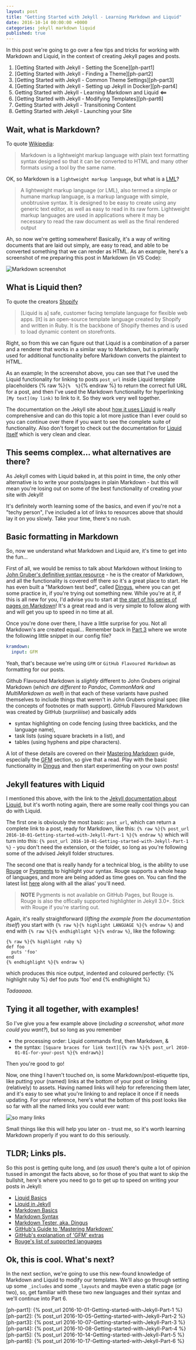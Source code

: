 ```yaml
---
layout: post
title: "Getting Started with Jekyll - Learning Markdown and Liquid"
date: 2016-10-14 00:00:00 +0000
categories: jekyll markdown liquid
published: true
---
```


In this post we're going to go over a few tips and tricks for working with Markdown and Liquid, in the context of creating Jekyll pages and posts.
<!--description-->

1. [Getting Started with Jekyll - Setting the Scene][ph-part1]
2. [Getting Started with Jekyll - Finding a Theme][ph-part2]
3. [Getting Started with Jekyll - Common Theme Settings][ph-part3]
4. [Getting Started with Jekyll - Setting up Jekyll in Docker][ph-part4]
5. Getting Started with Jekyll - Learning Markdown and Liquid **<==**
6. [Getting Started with Jekyll - Modifying Templates][ph-part6]
7. Getting Started with Jekyll - Transitioning Content
8. Getting Started with Jekyll - Launching your Site 

## Wait, what is Markdown?
To quote [Wikipedia][wiki-md]: 

> Markdown is a lightweight markup language with plain text formatting syntax designed so that it can be converted to HTML and many other formats using a tool by the same name.

OK, so Markdown is a `lightweight markup language`, but what is a [LML][wiki-lml]?

> A lightweight markup language (or LML), also termed a simple or humane markup language, is a markup language with simple, unobtrusive syntax.
> It is designed to be easy to create using any generic text editor, as well as easy to read in its raw form.
> Lightweight markup languages are used in applications where it may be necessary to read the raw document as well as the final rendered output  
 
Ah, so now we're getting somewhere! Basically, it's a way of writing documents that are laid out simply, are easy to read, and able to be converted something that we can render as HTML.
As an example, here's a screenshot of me preparing this post in Markdown (in VS Code):

![Markdown screenshot](/assets/img/markdown_example.png)

## What is Liquid then?

To quote the creators [Shopify][liquid]

> [Liquid is a] safe, customer facing template language for flexible web apps.
> [It] is an open-source template language created by Shopify and written in Ruby. 
> It is the backbone of Shopify themes and is used to load dynamic content on storefronts.

Right, so from this we can figure out that Liquid is a combination of a parser and a renderer that works in a similar way to Markdown, but is primarily used for additional functionality before Markdown converts the plaintext to HTML.

As an example; In the screenshot above, you can see that I've used the Liquid functionality for linking to posts `post_url` inside Liquid template placeholders {% raw %}`{%  %}`{% endraw %} to return the correct full URL for a post, and then I've used the Markdown functionality for hyperlinking `[My text](my link)` to link to it. So they work very well together.

The documentation on the Jekyll site about [how it uses Liquid][jekyll-lqd] is really comprehensive and can do this topic a lot more justice than I ever could so you can continue over there if you want to see the complete suite of functionality. Also don't forget to check out the documentation for [Liquid itself][liquid] which is very clean and clear.  

## This seems complex... what alternatives are there?

As Jekyll comes with Liquid baked in, at this point in time, the only other alternative is to write your posts/pages in plain Markdown - but this will mean you're losing out on some of the best functionality of creating your site with Jekyll!

It's definitely worth learning some of the basics, and even if you're not a "techy person", I've included a lot of links to resources above that should lay it on you slowly. Take your time, there's no rush. 

## Basic formatting in Markdown

So, now we understand what Markdown and Liquid are, it's time to get into the fun...

First of all, we would be remiss to talk about Markdown without linking to [John Gruber's definitive syntax resource][md-syntax] - he is the creator of Markdown, and all the functionality is covered off there so it's a great place to start. He has even built a "Markdown test bed", called [Dingus][dingus], where you can get some practice in, if you're trying out something new. While you're at it, if this is all new for you, I'd advise you to start at [the start of his series of pages on Markdown][markdown]! It's a great read and is very simple to follow along with and will get you up to speed in no time at all.

Once you're done over there, I have a little surprise for you. Not all Markdown's are created equal... Remember back in [Part 3]() where we wrote the following little snippet in our config file?

```YAML
kramdown:
  input: GFM
```

Yeah, that's because we're using `GFM` or `GitHub Flavoured Markdown` as formatting for our posts.

Github Flavoured Markdown is *slightly* different to John Grubers original Markdown (*which are different to Pandoc, CommonMark and MultiMarkdown as well*) in that each of these variants have pushed themselves to include things that weren't in John Grubers original spec (like the concepts of footnotes or math support). GitHub Flavoured Markdown was created by GitHub (*surpriiiise*) and basically adds

- syntax highlighting on code fencing (using three backticks, and the language name), 
- task lists (using square brackets in a list), and 
- tables (using hyphens and pipe characters). 

A lot of these details are covered on their [Mastering Markdown][mastering] guide, especially the [GFM][master-gfm] section, so give that a read. Play with the basic functionality in [Dingus][dingus] and then start experimenting on your own posts!

## Jekyll features with Liquid

I mentioned this above, with the link to the [Jekyll documentation about Liquid][jekyll-lqd], but it's worth noting again, there are some really cool things you can do with Liquid. 

The first one is obviously the most basic: `post_url`, which can return a complete link to a post, ready for Markdown, like this: `{% raw %}{% post_url 2016-10-01-Getting-started-with-Jekyll-Part-1 %}{% endraw %}` which will turn into this: `{% post_url 2016-10-01-Getting-started-with-Jekyll-Part-1 %}` - you don't need the extension, or the folder, so long as you're following some of the advised Jekyll folder structures.

The second one that is really handy for a technical blog, is the ability to use [Rouge][rouge] or [Pygments][pygments] to highlight your syntax. Rouge supports a whole heap of languages, and more are being added as time goes on. You can find the latest list [here][rouge-lang] along with all the alias' you'll need.

> **NOTE** Pygments is not available on GitHub Pages, but Rouge is. Rouge is also the offically supported highlighter in Jekyll 3.0+. Stick with Rouge if you're starting out.

Again, it's really straightforward (*lifting the example from the documentation itself*) you start with `{% raw %}{% highlight LANGUAGE %}{% endraw %}` and end with `{% raw %}{% endhighlight %}{% endraw %}`, like the following:

```liquid
{% raw %}{% highlight ruby %}
def foo
  puts 'foo'
end
{% endhighlight %}{% endraw %}
```

which produces this nice output, indented and coloured perfectly:
{% highlight ruby %}
def foo
  puts 'foo'
end
{% endhighlight %}

*Tadaaaaa*.

## Tying it all together, with examples!

So I've give you a few example above (*including a screenshot, what more could you want?*), but so long as you remember 

- the processing order: Liquid commands first, then Markdown, & 
- the syntax: `[Square braces for link text][{% raw %}{% post_url 2010-01-01-for-your-post %}{% endraw%}]`

Then you're good to go!

Now, one thing I haven't touched on, is some Markdown/post-etiquette tips, like putting your (named) links at the bottom of your post or linking (relatively) to assets. 
Having named links will help for referencing them later, and it's easy to see what you're linking to and replace it once if it needs updating.
For your reference, here's what the bottom of this post looks like so far with all the named links you could ever want:

![so many links](/assets/img/post_link_example.png)

Small things like this will help you later on - trust me, so it's worth learning Markdown properly if you want to do this seriously.

## TLDR; Links pls.

So this post is getting quite long, and (*as usual*) there's quite a lot of opinion tussed in amongst the facts above, so for those of you that want to skip the bullshit, here's where you need to go to get up to speed on writing your posts in Jekyll:

- [Liquid Basics][liquid]
- [Liquid in Jekyll][jekyll-lqd]
- [Markdown Basics][markdown]
- [Markdown Syntax][md-syntax]
- [Markdown Tester, aka. Dingus][dingus]
- [GitHub's Guide to 'Mastering Markdown'][mastering]
- [GitHub's explanation of 'GFM' extras][master-gfm]
- [Rouge's list of supported languages][rouge-lang]

## Ok, this is cool. What's next?

In the next section, we're going to use this new-found knowledge of Markdown and Liquid to modify our templates. We'll also go through setting up some `_includes` and some `_layouts` and maybe even a static page (or two), so, get familiar with these two new languages and their syntax and we'll continue into Part 6.

[ph-part1]:   {% post_url 2016-10-01-Getting-started-with-Jekyll-Part-1 %}
[ph-part2]:   {% post_url 2016-10-05-Getting-started-with-Jekyll-Part-2 %}
[ph-part3]:   {% post_url 2016-10-07-Getting-started-with-Jekyll-Part-3 %}
[ph-part4]:   {% post_url 2016-10-08-Getting-started-with-Jekyll-Part-4 %}
[ph-part5]:   {% post_url 2016-10-14-Getting-started-with-Jekyll-Part-5 %}
[ph-part6]:   {% post_url 2016-10-17-Getting-started-with-Jekyll-Part-6 %}

[wiki-md]:    https://en.wikipedia.org/wiki/Markdown
[wiki-lml]:   https://en.wikipedia.org/wiki/Lightweight_markup_language
[liquid]:     https://shopify.github.io/liquid/basics/introduction/
[jekyll-lqd]: https://jekyllrb.com/docs/templates/
[markdown]:   https://daringfireball.net/projects/markdown/
[dingus]:     https://daringfireball.net/projects/markdown/dingus
[md-syntax]:  https://daringfireball.net/projects/markdown/syntax
[mastering]:  https://guides.github.com/features/mastering-markdown/
[master-gfm]: https://guides.github.com/features/mastering-markdown/#GitHub-flavored-markdown
[rouge]:      http://rouge.jneen.net/
[rouge-lang]: https://github.com/jneen/rouge/wiki/List-of-supported-languages-and-lexers
[pygments]:   http://pygments.org
